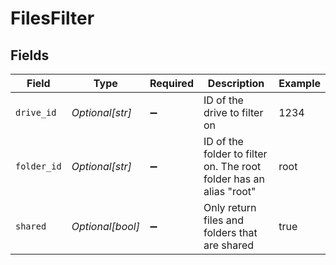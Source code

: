 # FilesFilter


## Fields

| Field                                                              | Type                                                               | Required                                                           | Description                                                        | Example                                                            |
| ------------------------------------------------------------------ | ------------------------------------------------------------------ | ------------------------------------------------------------------ | ------------------------------------------------------------------ | ------------------------------------------------------------------ |
| `drive_id`                                                         | *Optional[str]*                                                    | :heavy_minus_sign:                                                 | ID of the drive to filter on                                       | 1234                                                               |
| `folder_id`                                                        | *Optional[str]*                                                    | :heavy_minus_sign:                                                 | ID of the folder to filter on. The root folder has an alias "root" | root                                                               |
| `shared`                                                           | *Optional[bool]*                                                   | :heavy_minus_sign:                                                 | Only return files and folders that are shared                      | true                                                               |